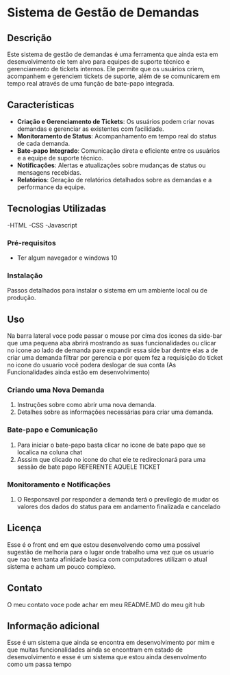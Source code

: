 # Sistema de Gestão de Demandas

## Descrição
Este sistema de gestão de demandas é uma ferramenta que ainda esta em desenvolvimento ele tem alvo para equipes de suporte técnico e gerenciamento de tickets internos. Ele permite que os usuários criem, acompanhem e gerenciem tickets de suporte, além de se comunicarem em tempo real através de uma função de bate-papo integrada.

## Características
- **Criação e Gerenciamento de Tickets**: Os usuários podem criar novas demandas e gerenciar as existentes com facilidade.
- **Monitoramento de Status**: Acompanhamento em tempo real do status de cada demanda.
- **Bate-papo Integrado**: Comunicação direta e eficiente entre os usuários e a equipe de suporte técnico.
- **Notificações**: Alertas e atualizações sobre mudanças de status ou mensagens recebidas.
- **Relatórios**: Geração de relatórios detalhados sobre as demandas e a performance da equipe.

## Tecnologias Utilizadas
-HTML
-CSS
-Javascript 


### Pré-requisitos
- Ter algum navegador e windows 10

### Instalação
Passos detalhados para instalar o sistema em um ambiente local ou de produção.

## Uso
Na barra lateral voce pode passar o mouse por cima dos icones da side-bar que uma pequena aba abrirá mostrando as suas funcionalidades ou clicar no icone ao lado de demanda pare expandir essa side bar dentre elas a de criar uma demanda filtrar por gerencia e por quem fez a requisição do ticket 
no icone do usuario você podera deslogar de sua conta (As Funcionalidades ainda estão em desenvolvimento)

### Criando uma Nova Demanda
1. Instruções sobre como abrir uma nova demanda.
2. Detalhes sobre as informações necessárias para criar uma demanda.

### Bate-papo e Comunicação
1. Para iniciar o bate-papo basta clicar no icone de bate papo que se localica na coluna chat
2. Asssim que clicado no icone do chat ele te redirecionará para uma sessão de bate papo REFERENTE AQUELE TICKET

### Monitoramento e Notificações
1. O Responsavel por responder a demanda terá o previlegio de mudar os valores dos dados do status para em andamento finalizada e cancelado

## Licença
Esse é o front end em que estou desenvolvendo como uma possivel sugestão de melhoria para o lugar onde trabalho uma vez que os usuario que nao tem tanta afinidade basica com computadores utilizam o atual sistema e acham um pouco complexo. 

## Contato
O meu contato voce pode achar em meu README.MD do meu git hub

## Informação adicional
Esse é um sistema que ainda se encontra em desenvolvimento por mim e que muitas funcionalidades ainda se encontram em estado de desenvolvimento e esse é um sistema que estou ainda desenvolmento como um passa tempo 

